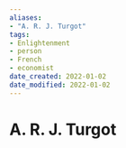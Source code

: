 ```yaml
---
aliases: 
- "A. R. J. Turgot"
tags: 
- Enlightenment
- person
- French
- economist
date_created: 2022-01-02
date_modified: 2022-01-02
---
```


# A. R. J. Turgot

